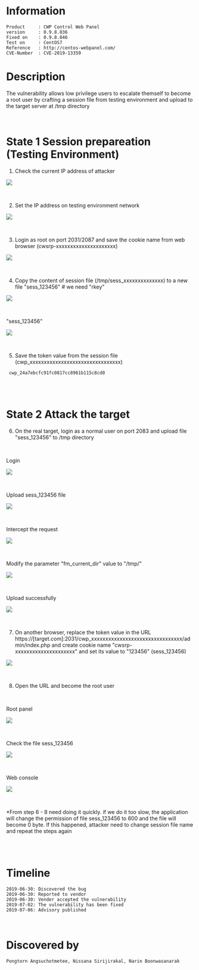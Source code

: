 
# Information
```
Product     : CWP Control Web Panel
version     : 0.9.8.836
Fixed on    : 0.9.8.846
Test on     : CentOS7
Reference   : http://centos-webpanel.com/
CVE-Number  : CVE-2019-13359
```


# Description

The vulnerability allows low privilege users to escalate themself to become a root user by crafting a session file from testing environment and upload to the target server at /tmp directory

<br>

# State 1 Session prepareation (Testing Environment)
1. Check the current IP address of attacker

<kbd>![](resources/cve-2019-13359.md/2019-07-06-11-27-02.png)</kbd>

<br>

2. Set the IP address on testing environment network

<kbd>![](resources/cve-2019-13359.md/2019-07-06-11-27-15.png)</kbd>

<br>

3. Login as root on port 2031/2087 and save the cookie name from web browser (cwsrp-xxxxxxxxxxxxxxxxxxxxx)

<kbd>![](resources/cve-2019-13359.md/2019-07-06-11-27-37.png)</kbd>

<br>

4. Copy the content of session file (/tmp/sess_xxxxxxxxxxxxxx) to a new file "sess_123456"                  # we need "rkey"

<kbd>![](resources/cve-2019-13359.md/2019-07-06-11-30-40.png)</kbd>

<br>

"sess_123456"

<kbd>![](resources/cve-2019-13359.md/2019-07-06-12-09-38.png)</kbd>

<br>

5. Save the token value from the session file (cwp_xxxxxxxxxxxxxxxxxxxxxxxxxxxxxxxx)
```
 cwp_24a7ebcfc91fc0817cc8961b115c8cd0
```

<br><br>

# State 2 Attack the target

6. On the real target, login as a normal user on port 2083 and upload file "sess_123456" to /tmp directory

<br>

Login

<kbd>![](resources/cve-2019-13359.md/2019-07-06-11-33-00.png)</kbd>

<br>

Upload sess_123456 file

<kbd>![](resources/cve-2019-13359.md/2019-07-06-11-33-24.png)</kbd>

<br>

Intercept the request

<kbd>![](resources/cve-2019-13359.md/2019-07-06-11-34-01.png)</kbd>

<br>

Modify the parameter "fm_current_dir" value to "/tmp/"

<kbd>![](resources/cve-2019-13359.md/2019-07-06-11-34-35.png)</kbd>

<br>

Upload successfully

<kbd>![](resources/cve-2019-13359.md/2019-07-06-11-34-55.png)</kbd>

<br>

7. On another browser, replace the token value in the URL https://[target.com]:2031/cwp_xxxxxxxxxxxxxxxxxxxxxxxxxxxxxxxx/admin/index.php and create cookie name "cwsrp-xxxxxxxxxxxxxxxxxxxxx" and set its value to "123456" (sess_123456)

<kbd>![](resources/cve-2019-13359.md/2019-07-06-11-38-27.png)</kbd>

<br>

8.  Open the URL and become the root user

<br>

Root panel

<kbd>![](resources/cve-2019-13359.md/2019-07-06-11-39-17.png)</kbd>

<br>

Check the file sess_123456

<kbd>![](resources/cve-2019-13359.md/2019-07-06-11-40-00.png)</kbd>

<br>

Web console

<kbd>![](resources/cve-2019-13359.md/2019-07-06-11-48-39.png)</kbd>

<br>

*From step 6 - 8 need doing it quickly. if we do it too slow, the application will change the permission of file sess_123456 to 600 and the file will become 0 byte. If this happened, attacker need to change session file name and repeat the steps again

<br><br>


# Timeline
```
2019-06-30: Discovered the bug
2019-06-30: Reported to vendor
2019-06-30: Vender accepted the vulnerability
2019-07-02: The vulnerability has been fixed
2019-07-06: Advisory published
```

<br>

# Discovered by
```
Pongtorn Angsuchotmetee, Nissana Sirijirakal, Narin Boonwasanarak
```